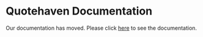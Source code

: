 # Quotehaven Documentation

Our documentation has moved. Please click [here](https://codepotato.notion.site/Embedding-Quotehaven-onto-your-marketing-site-IRESS-748a714750384f0280c9484695d8951f) to see the documentation.


